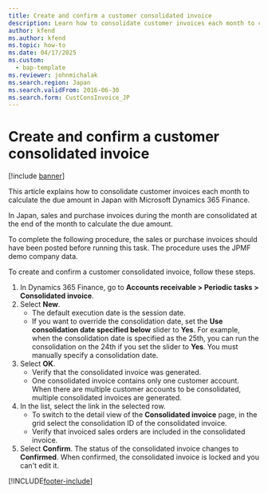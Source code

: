 ```yaml
--- 
title: Create and confirm a customer consolidated invoice
description: Learn how to consolidate customer invoices each month to calculate the due amount in Japan with Microsoft Dynamics 365 Finance.
author: kfend
ms.author: kfend
ms.topic: how-to
ms.date: 04/17/2025
ms.custom: 
  - bap-template
ms.reviewer: johnmichalak   
ms.search.region: Japan
ms.search.validFrom: 2016-06-30
ms.search.form: CustConsInvoice_JP  
---
```


# Create and confirm a customer consolidated invoice

[!include [banner](../../includes/banner.md)]

This article explains how to consolidate customer invoices each month to calculate the due amount in Japan with Microsoft Dynamics 365 Finance.

In Japan, sales and purchase invoices during the month are consolidated at the end of the month to calculate the due amount. 

To complete the following procedure, the sales or purchase invoices should have been posted before running this task. The procedure uses the JPMF demo company data.

To create and confirm a customer consolidated invoice, follow these steps.

1. In Dynamics 365 Finance, go to **Accounts receivable \> Periodic tasks \> Consolidated invoice**.
1. Select **New**.
    - The default execution date is the session date.  
    - If you want to override the consolidation date, set the **Use consolidation date specified below** slider to **Yes**. For example, when the consolidation date is specified as the 25th, you can run the consolidation on the 24th if you set the slider to **Yes**. You must manually specify a consolidation date.  
1. Select **OK**.
    - Verify that the consolidated invoice was generated.  
    - One consolidated invoice contains only one customer account. When there are multiple customer accounts to be consolidated, multiple consolidated invoices are generated.  
1. In the list, select the link in the selected row.
    - To switch to the detail view of the **Consolidated invoice** page, in the grid select the consolidation ID of the consolidated invoice.  
    - Verify that invoiced sales orders are included in the consolidated invoice.  
1. Select **Confirm**. The status of the consolidated invoice changes to **Confirmed**. When confirmed, the consolidated invoice is locked and you can't edit it.  



[!INCLUDE[footer-include](../../../includes/footer-banner.md)]
